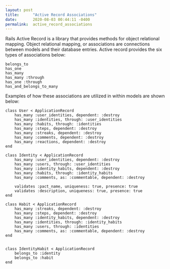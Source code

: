 ```yaml
---
layout: post
title:      "Active Record Associations"
date:       2020-08-03 00:44:11 -0400
permalink:  active_record_associations
---
```



Rails Active Record is a library that provides methods for object relational mapping. Object relational mapping, or associations are connections between models and their database entries. Active record provides the six types of associations below:

```
belongs_to
has_one
has_many
has_many :through
has_one :through
has_and_belongs_to_many
```

Examples of how these associations are utilized in within models are shown below:

```
class User < ApplicationRecord
    has_many :user_identities, dependent: :destroy
    has_many :identities, through: :user_identities
    has_many :habits, through: :identities
    has_many :steps, dependent: :destroy
    has_many :streaks, dependent: :destroy
    has_many :comments, dependent: :destroy
    has_many :reactions, dependent: :destroy
end

class Identity < ApplicationRecord
    has_many :user_identities, dependent: :destroy
    has_many :users, through: :user_identities
    has_many :identity_habits, dependent: :destroy
    has_many :habits, through: :identity_habits
    has_many :comments, as: :commentable, dependent: :destroy

    validates :pact_name, uniqueness: true, presence: true
    validates :description, uniqueness: true, presence: true
end

class Habit < ApplicationRecord    
    has_many :streaks, dependent: :destroy
    has_many :steps, dependent: :destroy
    has_many :identity_habits, dependent: :destroy
    has_many :identities, through: :identity_habits
    has_many :users, through: :identities
    has_many :comments, as: :commentable, dependent: :destroy
end


class IdentityHabit < ApplicationRecord
    belongs_to :identity
    belongs_to :habit
end
```
